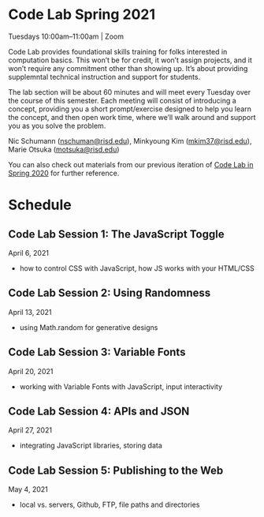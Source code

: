 # Code Lab Spring 2021

Tuesdays 10:00am–11:00am | Zoom

Code Lab provides foundational skills training for folks interested in computation basics. This won’t be for credit, it won’t assign projects, and it won’t require any commitment other than showing up. It’s about providing supplemntal technical instruction and support for students.

The lab section will be about 60 minutes and will meet every Tuesday over the course of this semester. Each meeting will consist of introducing a concept, providing you a short prompt/exercise designed to help you learn the concept, and then open work time, where we’ll walk around and support you as you solve the problem.

Nic Schumann (nschuman@risd.edu),
Minkyoung Kim (mkim37@risd.edu),
Marie Otsuka (motsuka@risd.edu)

You can also check out materials from our previous iteration of [Code Lab in Spring 2020](https://github.com/RISD-Code-Lab/spring2020) for further reference.

# Schedule

## Code Lab Session 1: The JavaScript Toggle
April 6, 2021
- how to control CSS with JavaScript, how JS works with your HTML/CSS

## Code Lab Session 2: Using Randomness
April 13, 2021
- using Math.random for generative designs

## Code Lab Session 3: Variable Fonts
April 20, 2021
- working with Variable Fonts with JavaScript, input interactivity

## Code Lab Session 4: APIs and JSON
April 27, 2021
- integrating JavaScript libraries, storing data

## Code Lab Session 5: Publishing to the Web
May 4, 2021
- local vs. servers, Github, FTP, file paths and directories


